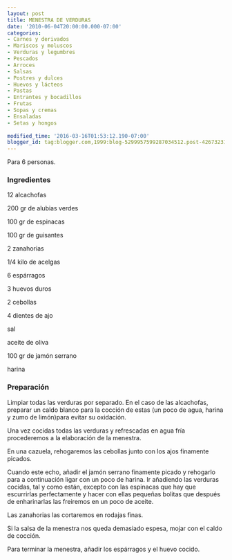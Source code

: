 ```yaml
---
layout: post
title: MENESTRA DE VERDURAS
date: '2010-06-04T20:00:00.000-07:00'
categories:
- Carnes y derivados
- Mariscos y moluscos
- Verduras y legumbres
- Pescados
- Arroces
- Salsas
- Postres y dulces
- Huevos y lácteos
- Pastas
- Entrantes y bocadillos
- Frutas
- Sopas y cremas
- Ensaladas
- Setas y hongos
 
modified_time: '2016-03-16T01:53:12.190-07:00'
blogger_id: tag:blogger.com,1999:blog-5299957599287034512.post-4267323135747322805
---
```


Para 6 personas.

<h3>Ingredientes</h3>

12 alcachofas

200 gr de alubias verdes

100 gr de espinacas

100 gr de guisantes

2 zanahorias

1/4 kilo de acelgas

6 espárragos

3 huevos duros

2 cebollas

4 dientes de ajo

sal

aceite de oliva

100 gr de jamón serrano

harina

<h3>Preparación</h3>

Limpiar todas las verduras por separado. En el caso de las alcachofas, preparar un caldo blanco para la cocción de estas (un poco de agua, harina y zumo de limón)para evitar su oxidación.

Una vez cocidas todas las verduras y refrescadas en agua fría procederemos a la elaboración de la menestra.

En una cazuela, rehogaremos las cebollas junto con los ajos finamente picados.

Cuando este echo, añadir el jamón serrano finamente picado y rehogarlo para a continuación ligar con un poco de harina. Ir añadiendo las verduras cocidas, tal y como están, excepto con las espinacas que hay que escurrirlas perfectamente y hacer con ellas pequeñas bolitas que después de enharinarlas las freiremos en un poco de aceite.

Las zanahorias las cortaremos en rodajas finas.

Si la salsa de la menestra nos queda demasiado espesa, mojar con el caldo de cocción.

Para terminar la menestra, añadir los espárragos y el huevo cocido.

